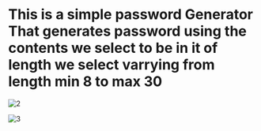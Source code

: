 # This is a simple password Generator That generates password using the contents we select to be in it of length we select varrying from length min 8 to max 30 

![2](https://user-images.githubusercontent.com/79747022/147783651-57a624a1-d9f1-4d6c-9bcb-fd632afc758d.jpeg)

![3](https://user-images.githubusercontent.com/79747022/147783689-300867d3-382d-4cc8-a16d-390b27f6ad90.jpeg)
